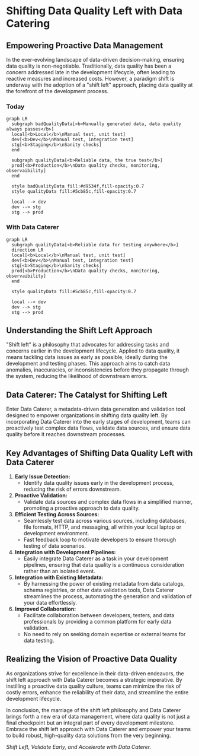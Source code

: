 # Shifting Data Quality Left with Data Catering

## Empowering Proactive Data Management

In the ever-evolving landscape of data-driven decision-making, ensuring data quality is non-negotiable. Traditionally,
data quality has been a concern addressed late in the development lifecycle, often leading to reactive measures and
increased costs. However, a paradigm shift is underway with the adoption of a "shift left" approach, placing data
quality at the forefront of the development process.

### Today

``` mermaid
graph LR
  subgraph badQualityData[<b>Manually generated data, data quality always passes</b>]
  local[<b>Local</b>\nManual test, unit test]
  dev[<b>Dev</b>\nManual test, integration test]
  stg[<b>Staging</b>\nSanity checks]
  end
  
  subgraph qualityData[<b>Reliable data, the true test</b>]
  prod[<b>Production</b>\nData quality checks, monitoring, observaibility]
  end
  
  style badQualityData fill:#d9534f,fill-opacity:0.7
  style qualityData fill:#5cb85c,fill-opacity:0.7
  
  local --> dev
  dev --> stg
  stg --> prod
```

### With Data Caterer


``` mermaid
graph LR
  subgraph qualityData[<b>Reliable data for testing anywhere</b>]
  direction LR
  local[<b>Local</b>\nManual test, unit test]
  dev[<b>Dev</b>\nManual test, integration test]
  stg[<b>Staging</b>\nSanity checks]
  prod[<b>Production</b>\nData quality checks, monitoring, observaibility]
  end
  
  style qualityData fill:#5cb85c,fill-opacity:0.7
  
  local --> dev
  dev --> stg
  stg --> prod
```

## Understanding the Shift Left Approach

"Shift left" is a philosophy that advocates for addressing tasks and concerns earlier in the development lifecycle.
Applied to data quality, it means tackling data issues as early as possible, ideally during the development and testing
phases. This approach aims to catch data anomalies, inaccuracies, or inconsistencies before they propagate through the
system, reducing the likelihood of downstream errors.

## Data Caterer: The Catalyst for Shifting Left

Enter Data Caterer, a metadata-driven data generation and validation tool designed to empower organizations in shifting
data quality left. By incorporating Data Caterer into the early stages of development, teams can proactively test
complex data flows, validate data sources, and ensure data quality before it reaches downstream processes.

## Key Advantages of Shifting Data Quality Left with Data Caterer

1. **Early Issue Detection:**
    - Identify data quality issues early in the development process, reducing the risk of errors downstream.
2. **Proactive Validation:**
    - Validate data sources and complex data flows in a simplified manner, promoting a proactive approach to data quality.
3. **Efficient Testing Across Sources:**
    - Seamlessly test data across various sources, including databases, file formats, HTTP, and messaging, all within 
      your local laptop or development environment.
    - Fast feedback loop to motivate developers to ensure thorough testing of data scenarios.
4. **Integration with Development Pipelines:**
    - Easily integrate Data Caterer as a task in your development pipelines, ensuring that data quality is a continuous 
      consideration rather than an isolated event.
5. **Integration with Existing Metadata:**
    - By harnessing the power of existing metadata from data catalogs, schema registries, or other data validation tools,
      Data Caterer streamlines the process, automating the generation and validation of your data effortlessly.
6. **Improved Collaboration:**
    - Facilitate collaboration between developers, testers, and data professionals by providing a common platform for
      early data validation.
    - No need to rely on seeking domain expertise or external teams for data testing.

## Realizing the Vision of Proactive Data Quality

As organizations strive for excellence in their data-driven endeavors, the shift left approach with Data Caterer
becomes a strategic imperative. By instilling a proactive data quality culture, teams can minimize the risk of costly
errors, enhance the reliability of their data, and streamline the entire development lifecycle.

In conclusion, the marriage of the shift left philosophy and Data Caterer brings forth a new era of data management,
where data quality is not just a final checkpoint but an integral part of every development milestone. Embrace the shift
left approach with Data Caterer and empower your teams to build robust, high-quality data solutions from the very
beginning.

*Shift Left, Validate Early, and Accelerate with Data Caterer.*
